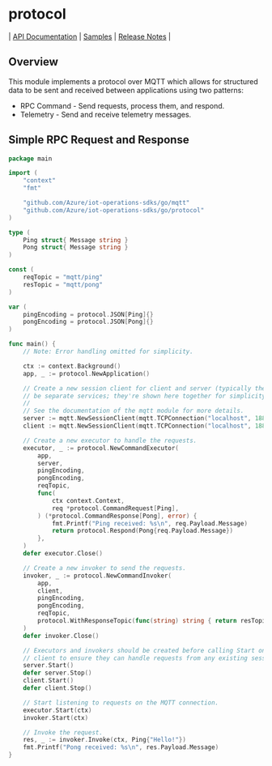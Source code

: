 # protocol

| [API Documentation](API.md) | [Samples](../samples/protocol) |
[Release Notes](https://github.com/Azure/iot-operations-sdks/releases?q=go%2Fprotocol)
|

## Overview

This module implements a protocol over MQTT which allows for structured data to
be sent and received between applications using two patterns:

-   RPC Command - Send requests, process them, and respond.
-   Telemetry - Send and receive telemetry messages.

## Simple RPC Request and Response

```go
package main

import (
	"context"
	"fmt"

	"github.com/Azure/iot-operations-sdks/go/mqtt"
	"github.com/Azure/iot-operations-sdks/go/protocol"
)

type (
	Ping struct{ Message string }
	Pong struct{ Message string }
)

const (
	reqTopic = "mqtt/ping"
	resTopic = "mqtt/pong"
)

var (
	pingEncoding = protocol.JSON[Ping]{}
	pongEncoding = protocol.JSON[Pong]{}
)

func main() {
	// Note: Error handling omitted for simplicity.

	ctx := context.Background()
	app, _ := protocol.NewApplication()

	// Create a new session client for client and server (typically these would
	// be separate services; they're shown here together for simplicity).
	//
	// See the documentation of the mqtt module for more details.
	server := mqtt.NewSessionClient(mqtt.TCPConnection("localhost", 1883))
	client := mqtt.NewSessionClient(mqtt.TCPConnection("localhost", 1883))

	// Create a new executor to handle the requests.
	executor, _ := protocol.NewCommandExecutor(
		app,
		server,
		pingEncoding,
		pongEncoding,
		reqTopic,
		func(
			ctx context.Context,
			req *protocol.CommandRequest[Ping],
		) (*protocol.CommandResponse[Pong], error) {
			fmt.Printf("Ping received: %s\n", req.Payload.Message)
			return protocol.Respond(Pong{req.Payload.Message})
		},
	)
	defer executor.Close()

	// Create a new invoker to send the requests.
	invoker, _ := protocol.NewCommandInvoker(
		app,
		client,
		pingEncoding,
		pongEncoding,
		reqTopic,
		protocol.WithResponseTopic(func(string) string { return resTopic }),
	)
	defer invoker.Close()

	// Executors and invokers should be created before calling Start on the MQTT
	// client to ensure they can handle requests from any existing session.
	server.Start()
	defer server.Stop()
	client.Start()
	defer client.Stop()

	// Start listening to requests on the MQTT connection.
	executor.Start(ctx)
	invoker.Start(ctx)

	// Invoke the request.
	res, _ := invoker.Invoke(ctx, Ping{"Hello!"})
	fmt.Printf("Pong received: %s\n", res.Payload.Message)
}
```
